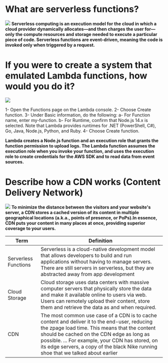 # What are serverless functions?

![](https://cdn-media-1.freecodecamp.org/images/1*x_v5NRC3TTMt1MaYl1gMUg.jpeg)
**Serverless computing is an execution model for the cloud in which a cloud provider dynamically allocates—and then charges the user for—only the compute resources and storage needed to execute a particular piece of code. Serverless functions are event-driven, meaning the code is invoked only when triggered by a request.**

# If you were to create a system that emulated Lambda functions, how would you do it?
![](https://openupthecloud.com/wp-content/uploads/2020/11/docker-lambda.png?ezimgfmt=rs:342x188/rscb2/ng:webp/ngcb2)

1- Open the Functions page on the Lambda console. 
2- Choose Create function.
3- Under Basic information, do the following: 
  a- For Function name, enter my-function. 
  b- For Runtime, confirm that Node.js 14.x is selected. Note that Lambda provides runtimes for .NET (PowerShell, C#), Go, Java, Node.js, Python, and Ruby. 
4- Choose Create function. 

**Lambda creates a Node.js function and an execution role that grants the function permission to upload logs. The Lambda function assumes the execution role when you invoke your function, and uses the execution role to create credentials for the AWS SDK and to read data from event sources.**

# Describe how a CDN works (Content Delivery Network)
![](https://www.globaldots.com/hs-fs/hubfs/cdne.png?width=590&name=cdne.png)
**To minimize the distance between the visitors and your website's server, a CDN stores a cached version of its content in multiple geographical locations (a.k.a., points of presence, or PoPs).In essence, CDN puts your content in many places at once, providing superior coverage to your users.**

| Term       |       Definition             |
| -----------|------------------------------|
|Serverless Functions|Serverless is a cloud-native development model that allows developers to build and run applications without having to manage servers. There are still servers in serverless, but they are abstracted away from app development|
|Cloud Storage|Cloud storage uses data centers with massive computer servers that physically store the data and make it available online to users via web. Users can remotely upload their content, store them and retrieve the data as and when required.|
|CDN|The most common use case of a CDN is to cache content and deliver it to the end-user, reducing the zpage load time. This means that the content should be cached on the CDN edge as long as possible. ... For example, your CDN has stored, on its edge servers, a copy of the black Nike running shoe that we talked about earlier|

